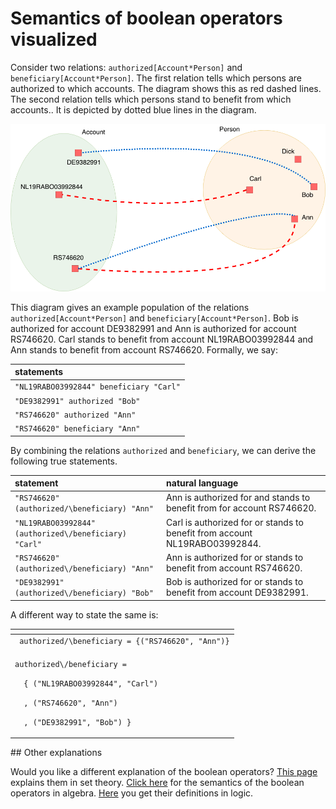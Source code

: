 # Semantics of boolean operators visualized

Consider two relations: `authorized[Account*Person]` and `beneficiary[Account*Person]`. The first relation tells which persons are authorized to which accounts. The diagram shows this as red dashed lines. The second relation tells which persons stand to benefit from which accounts.. It is depicted by dotted blue lines in the diagram.

![](../../../.gitbook/assets/untitled-diagram-2.png)

This diagram gives an example population of the relations `authorized[Account*Person]` and `beneficiary[Account*Person]`. Bob is authorized for account DE9382991 and Ann is authorized for account RS746620. Carl stands to benefit from account NL19RABO03992844 and Ann stands to benefit from account RS746620. Formally, we say:

| statements |
| :--- |
| `"NL19RABO03992844" beneficiary "Carl"` |
| `"DE9382991" authorized "Bob"` |
| `"RS746620" authorized "Ann"` |
| `"RS746620" beneficiary "Ann"` |

By combining the relations `authorized` and `beneficiary`, we can derive the following true statements.

| statement |  natural language |
| :--- | :--- |
| `"RS746620" (authorized/\beneficiary) "Ann"` | Ann is authorized for and stands to benefit from for account RS746620. |
| `"NL19RABO03992844" (authorized\/beneficiary) "Carl"` | Carl is authorized for or stands to benefit from account NL19RABO03992844. |
| `"RS746620" (authorized\/beneficiary) "Ann"` | Ann is authorized for or stands to benefit from account RS746620. |
| `"DE9382991" (authorized\/beneficiary) "Bob"` | Bob is authorized for or stands to benefit from account DE9382991. |



A different way to state the same is:

<table>
  <thead>
    <tr>
      <th style="text-align:left"></th>
    </tr>
  </thead>
  <tbody>
    <tr>
      <td style="text-align:left"><code> authorized/\beneficiary = {(&quot;RS746620&quot;, &quot;Ann&quot;)}</code>
      </td>
    </tr>
    <tr>
      <td style="text-align:left">
        <p><code>authorized\/beneficiary = </code>
        </p>
        <p><code>  { (&quot;NL19RABO03992844&quot;, &quot;Carl&quot;)</code>
        </p>
        <p><code>  , (&quot;RS746620&quot;, &quot;Ann&quot;)</code>
        </p>
        <p><code>  , (&quot;DE9382991&quot;, &quot;Bob&quot;) }</code>
        </p>
      </td>
    </tr>
  </tbody>
</table>## Other explanations

Would you like a different explanation of the boolean operators? [This page](../semantics-in-sets/boolean-operators-sets.md) explains them in set theory. [Click here](../semantics-in-algebra/boolean-operators-in-algebra.md) for the semantics of the boolean operators in algebra. [Here](../semantics-in-logic/boolean-operators.md) you get their definitions in logic.

